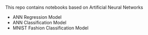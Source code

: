 This repo contains notebooks based on Artificial Neural Networks

* ANN Regression Model
* ANN Classification Model
* MNIST Fashion Classification Model
